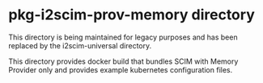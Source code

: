 # pkg-i2scim-prov-memory directory

This directory is being maintained for legacy purposes and has been replaced by the i2scim-universal directory.

This directory provides docker build that bundles SCIM with Memory Provider only and provides example kubernetes
configuration files.